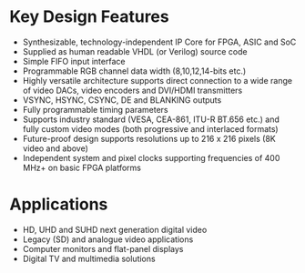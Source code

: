 # Key Design Features
* Synthesizable, technology-independent IP Core for FPGA, ASIC and SoC
* Supplied as human readable VHDL (or Verilog) source code
* Simple FIFO input interface
* Programmable RGB channel data width (8,10,12,14-bits etc.)
* Highly versatile architecture supports direct connection to a wide range of video DACs, video encoders and DVI/HDMI transmitters
* VSYNC, HSYNC, CSYNC, DE and BLANKING outputs
* Fully programmable timing parameters
* Supports industry standard (VESA, CEA-861, ITU-R BT.656
etc.) and fully custom video modes (both progressive and
interlaced formats)
* Future-proof design supports resolutions up to 216 x 216 pixels
(8K video and above)
* Independent system and pixel clocks supporting frequencies of
400 MHz+ on basic FPGA platforms

# Applications
* HD, UHD and SUHD next generation digital video
* Legacy (SD) and analogue video applications
* Computer monitors and flat-panel displays
* Digital TV and multimedia solutions
